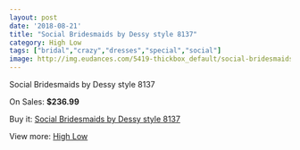 ```yaml
---
layout: post
date: '2018-08-21'
title: "Social Bridesmaids by Dessy style 8137"
category: High Low
tags: ["bridal","crazy","dresses","special","social"]
image: http://img.eudances.com/5419-thickbox_default/social-bridesmaids-by-dessy-style-8137.jpg
---
```

Social Bridesmaids by Dessy style 8137

On Sales: **$236.99**
<a href="https://www.eudances.com/en/high-low/1849-social-bridesmaids-by-dessy-style-8137.html"><amp-img layout="responsive" width="600" height="600" src="//img.eudances.com/5419-thickbox_default/social-bridesmaids-by-dessy-style-8137.jpg" alt="Social Bridesmaids by Dessy style 8137 0" /></a>
<a href="https://www.eudances.com/en/high-low/1849-social-bridesmaids-by-dessy-style-8137.html"><amp-img layout="responsive" width="600" height="600" src="//img.eudances.com/5420-thickbox_default/social-bridesmaids-by-dessy-style-8137.jpg" alt="Social Bridesmaids by Dessy style 8137 1" /></a>

Buy it: [Social Bridesmaids by Dessy style 8137](https://www.eudances.com/en/high-low/1849-social-bridesmaids-by-dessy-style-8137.html "Social Bridesmaids by Dessy style 8137")

View more: [High Low](https://www.eudances.com/en/20-high-low "High Low")